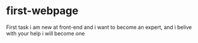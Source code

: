 # first-webpage
First task
i am new at front-end and i want to become an expert, and i belive with your help i will become one
